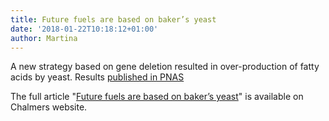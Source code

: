```yaml
---
title: Future fuels are based on baker’s yeast
date: '2018-01-22T10:18:12+01:00'
author: Martina
---
```

A new strategy based on gene deletion resulted in over-production of fatty acids by yeast. Results [published in PNAS](http://www.pnas.org/content/early/2018/01/18/1715282115)

The full article "[Future fuels are based on baker’s yeast](https://www.chalmers.se/en/departments/bio/news/Pages/Future-fuels-are-based-on-bakers-yeast.aspx)" is available on Chalmers website.
